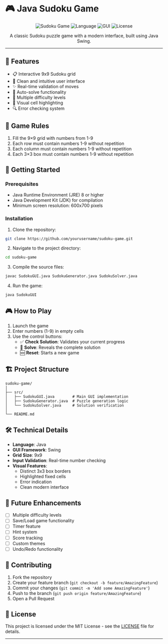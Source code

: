 # 🎮 Java Sudoku Game

<div align="center">

![Sudoku Game](https://img.shields.io/badge/Game-Sudoku-blue)
![Language](https://img.shields.io/badge/Language-Java-orange)
![GUI](https://img.shields.io/badge/GUI-Swing-green)
![License](https://img.shields.io/badge/License-MIT-yellow)

A classic Sudoku puzzle game with a modern interface, built using Java Swing.
</div>

---

## 🌟 Features

- 📋 Interactive 9x9 Sudoku grid
- 🎨 Clean and intuitive user interface
- ✨ Real-time validation of moves
- 🔄 Auto-solve functionality
- 🎯 Multiple difficulty levels
- 🎨 Visual cell highlighting
- 🔍 Error checking system

## 🎯 Game Rules

1. Fill the 9×9 grid with numbers from 1-9
2. Each row must contain numbers 1-9 without repetition
3. Each column must contain numbers 1-9 without repetition
4. Each 3×3 box must contain numbers 1-9 without repetition

## 🚀 Getting Started

### Prerequisites

- Java Runtime Environment (JRE) 8 or higher
- Java Development Kit (JDK) for compilation
- Minimum screen resolution: 600x700 pixels

### Installation

1. Clone the repository:
```bash
git clone https://github.com/yourusername/sudoku-game.git
```

2. Navigate to the project directory:
```bash
cd sudoku-game
```

3. Compile the source files:
```bash
javac SudokuGUI.java SudokuGenerator.java SudokuSolver.java
```

4. Run the game:
```bash
java SudokuGUI
```

## 🎮 How to Play

1. Launch the game
2. Enter numbers (1-9) in empty cells
3. Use the control buttons:
   - ✅ **Check Solution**: Validates your current progress
   - 🔄 **Solve**: Reveals the complete solution
   - 🆕 **Reset**: Starts a new game

## 🏗️ Project Structure

```
sudoku-game/
│
├── src/
│   ├── SudokuGUI.java        # Main GUI implementation
│   ├── SudokuGenerator.java  # Puzzle generation logic
│   └── SudokuSolver.java     # Solution verification
│
└── README.md
```

## 🛠️ Technical Details

- **Language**: Java
- **GUI Framework**: Swing
- **Grid Size**: 9x9
- **Input Validation**: Real-time number checking
- **Visual Features**:
  - Distinct 3x3 box borders
  - Highlighted fixed cells
  - Error indication
  - Clean modern interface

## 🎯 Future Enhancements

- [ ] Multiple difficulty levels
- [ ] Save/Load game functionality
- [ ] Timer feature
- [ ] Hint system
- [ ] Score tracking
- [ ] Custom themes
- [ ] Undo/Redo functionality

## 👥 Contributing

1. Fork the repository
2. Create your feature branch (`git checkout -b feature/AmazingFeature`)
3. Commit your changes (`git commit -m 'Add some AmazingFeature'`)
4. Push to the branch (`git push origin feature/AmazingFeature`)
5. Open a Pull Request

## 📝 License

This project is licensed under the MIT License - see the [LICENSE](LICENSE) file for details.

---

